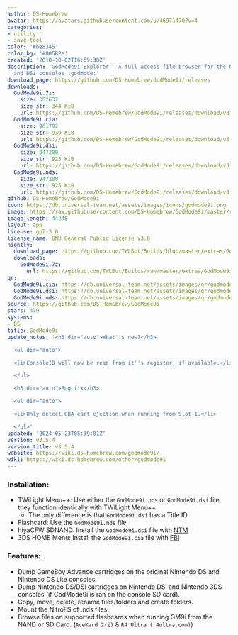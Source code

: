 ```yaml
---
author: DS-Homebrew
avatar: https://avatars.githubusercontent.com/u/46971470?v=4
categories:
- utility
- save-tool
color: '#be8345'
color_bg: '#80582e'
created: '2018-10-02T16:59:38Z'
description: 'GodMode9i Explorer - A full access file browser for the Nintendo DS
  and DSi consoles :godmode:'
download_page: https://github.com/DS-Homebrew/GodMode9i/releases
downloads:
  GodMode9i.7z:
    size: 352632
    size_str: 344 KiB
    url: https://github.com/DS-Homebrew/GodMode9i/releases/download/v3.5.4/GodMode9i.7z
  GodMode9i.cia:
    size: 961792
    size_str: 939 KiB
    url: https://github.com/DS-Homebrew/GodMode9i/releases/download/v3.5.4/GodMode9i.cia
  GodMode9i.dsi:
    size: 947200
    size_str: 925 KiB
    url: https://github.com/DS-Homebrew/GodMode9i/releases/download/v3.5.4/GodMode9i.dsi
  GodMode9i.nds:
    size: 947200
    size_str: 925 KiB
    url: https://github.com/DS-Homebrew/GodMode9i/releases/download/v3.5.4/GodMode9i.nds
github: DS-Homebrew/GodMode9i
icon: https://db.universal-team.net/assets/images/icons/godmode9i.png
image: https://raw.githubusercontent.com/DS-Homebrew/GodMode9i/master/resources/logo2.png
image_length: 44248
layout: app
license: gpl-3.0
license_name: GNU General Public License v3.0
nightly:
  download_page: https://github.com/TWLBot/Builds/blob/master/extras/GodMode9i.7z
  downloads:
    GodMode9i.7z:
      url: https://github.com/TWLBot/Builds/raw/master/extras/GodMode9i.7z
qr:
  GodMode9i.cia: https://db.universal-team.net/assets/images/qr/godmode9i-cia.png
  GodMode9i.dsi: https://db.universal-team.net/assets/images/qr/godmode9i-dsi.png
  GodMode9i.nds: https://db.universal-team.net/assets/images/qr/godmode9i-nds.png
source: https://github.com/DS-Homebrew/GodMode9i
stars: 479
systems:
- DS
title: GodMode9i
update_notes: '<h3 dir="auto">What''s new?</h3>

  <ul dir="auto">

  <li>ConsoleID will now be read from it''s register, if available.</li>

  </ul>

  <h3 dir="auto">Bug fix</h3>

  <ul dir="auto">

  <li>Only detect GBA cart ejection when running from Slot-1.</li>

  </ul>'
updated: '2024-05-23T05:39:01Z'
version: v3.5.4
version_title: v3.5.4
website: https://wiki.ds-homebrew.com/godmode9i/
wiki: https://wiki.ds-homebrew.com/other/godmode9i
---
```

### Installation:
- TWiLight Menu++: Use either the `GodMode9i.nds` or `GodMode9i.dsi` file, they function identically with TWiLight Menu++
   - The only difference is that `GodMode9i.dsi` has a Title ID
- Flashcard: Use the `GodMode9i.nds` file
- hiyaCFW SDNAND: Install the `GodMode9i.dsi` file with [NTM](/ds/NTM)
- 3DS HOME Menu: Install the `GodMode9i.cia` file with [FBI](/3ds/fbi)

### Features:
- Dump GameBoy Advance cartridges on the original Nintendo DS and Nintendo DS Lite consoles.
- Dump Nintendo DS/DSi cartridges on Nintendo DSi and Nintendo 3DS consoles (if GodMode9i is ran on the console SD card).
- Copy, move, delete, rename files/folders and create folders.
- Mount the NitroFS of .nds files.
- Browse files on supported flashcards when running GM9i from the NAND or SD Card. (`AceKard 2(i)` & `R4 Ultra (r4ultra.com)`)